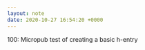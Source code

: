 ```yaml
---
layout: note
date: 2020-10-27 16:54:20 +0000
---
```


100: Micropub test of creating a basic h-entry
